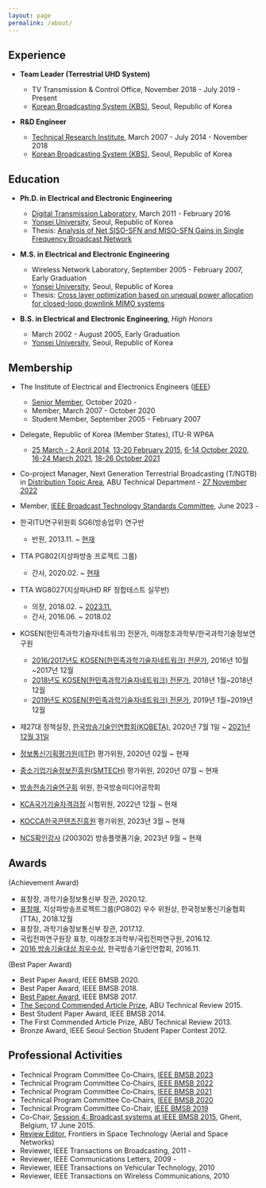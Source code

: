 ```yaml
---
layout: page
permalink: /about/
---
```


## Experience

- **Team Leader (Terrestrial UHD System)**
	- TV Transmission & Control Office, November 2018 - July 2019 - Present  
	- [Korean Broadcasting System (KBS)](http://www.kbs.co.kr/), Seoul, Republic of Korea  
	
- **R&D Engineer**
	- [Technical Research Institute](http://office.kbs.co.kr/tri/), March 2007 - July 2014 - November 2018  
	- [Korean Broadcasting System (KBS)](http://www.kbs.co.kr/), Seoul, Republic of Korea  

## Education

- **Ph.D. in Electrical and Electronic Engineering**
	- [Digital Transmission Laboratory](http://web.yonsei.ac.kr/dtlab/), March 2011 - February 2016
	- [Yonsei University](http://www.yonsei.ac.kr/), Seoul, Republic of Korea
	- Thesis: [Analysis of Net SISO-SFN and MISO-SFN Gains in Single Frequency Broadcast Network](http://library.yonsei.ac.kr/search/detail/CAT000001779729)

- **M.S. in Electrical and Electronic Engineering**
	- Wireless Network Laboratory, September 2005 - February 2007, Early Graduation
	- [Yonsei University](http://www.yonsei.ac.kr/), Seoul, Republic of Korea  
	- Thesis: [Cross layer optimization based on unequal power allocation for closed-loop downlink MIMO systems](http://library.yonsei.ac.kr/search/detail/CAT000000189586)

- **B.S. in Electrical and Electronic Engineering**, *High Honors*
	- March 2002 - August 2005, Early Graduation
	- [Yonsei University](http://www.yonsei.ac.kr/), Seoul, Republic of Korea  


## Membership

- The Institute of Electrical and Electronics Engineers ([IEEE](https://ieeexplore.ieee.org/author/37292893500))  
	- [Senior Member](https://ieee-collabratec.ieee.org/app/p/SunghoJeon11818), October 2020 -  
	- Member, March 2007 - October 2020
	- Student Member, September 2005 - February 2007 
	
- Delegate, Republic of Korea (Member States), ITU-R WP6A       
	- [25 March - 2 April 2014](http://www.itu.int/md/R12-WP6A-C-0413/en), [13-20 February 2015](http://www.itu.int/md/R12-WP6A-C-0561/en), [6-14 October 2020](https://www.itu.int/md/R19-WP6A-C-0105/en), [16-24 March 2021](https://www.itu.int/md/R19-WP6A-C-0171/en), [18-26 October 2021](https://www.itu.int/md/R19-WP6A-C-0240/en)

- Co-project Manager, Next Generation Terrestrial Broadcasting (T/NGTB) in [Distribution Topic Area](https://www.abu.org.my/2019/05/04/study-topics-projects/), ABU Technical Department
         - [27 November 2022](https://www.abu.org.my/wp-content/uploads/2012/04/7-Topic-Chairmans-Report-Transmission.pdf)

- Member, [IEEE Broadcast Technology Standards Committee](https://sagroups.ieee.org/btsc/), June 2023 -
 
- 한국ITU연구위원회 SG6(방송업무) 연구반       
	- 반원, 2013.11. ~ [현재](https://www.koreaitu.or.kr/ITU_R/user_menu6/index.do?menu_gubun=mid&menu_no=2&menu_no2=6&menu_no3=&params=)	
	
- TTA PG802(지상파방송 프로젝트 그룹)   
	- 간사, 2020.02. ~ [현재](http://committee.tta.or.kr/standard/general.jsp?commit_code=PG802&firstDepthCode=TC8&secondDepthCode=PG802&thirdDepthCode=)
	
- TTA WG8027(지상파UHD RF 정합테스트 실무반)        
	- 의장, 2018.02. ~ [2023.11.](http://committee.tta.or.kr/standard/general.jsp?commit_code=WG8027&firstDepthCode=TC8&secondDepthCode=PG802&thirdDepthCode=WG8027)
	- 간사, 2016.06. ~ 2018.02
		
- KOSEN(한민족과학기술자네트워크) 전문가, 미래창조과학부/한국과학기술정보연구원 
	- [2016/2017년도 KOSEN(한민족과학기술자네트워크) 전문가](http://kosen21.org/notice/noticeView.do?noticeSeq=NOT_0000000000025932), 2016년 10월~2017년 12월 
	- [2018년도 KOSEN(한민족과학기술자네트워크) 전문가](http://kosen21.org/notice/noticeView.do?noticeSeq=NOT_0000000000074464), 2018년 1월~2018년 12월 
	- [2019년도 KOSEN(한민족과학기술자네트워크) 전문가](http://www.kosen21.org/notice/noticeView.do?noticeSeq=NOT_0000000000103130), 2019년 1월~2019년 12월 

- 제27대 정책실장, [한국방송기술인연합회(KOBETA)](http://www.kobeta.com/organization/), 2020년 7월 1일 ~ [2021년 12월 31일](http://journal.kobeta.com/%ed%95%9c%ea%b5%ad%eb%b0%a9%ec%86%a1%ea%b8%b0%ec%88%a0%ec%9d%b8%ec%97%b0%ed%95%a9%ed%9a%8c-2022%eb%85%84-%ec%a0%95%ea%b8%b0-%eb%8c%80%ec%9d%98%ec%9b%90%eb%8c%80%ed%9a%8c-%ea%b0%9c%ec%b5%9c/)

- [정보통신기획평가원(IITP)](http://ezone.iitp.kr/) 평가위원, 2020년 02월 ~ 현재
- [중소기업기술정보진흥원(SMTECH)](https://smtech.go.kr/front/main/main.do) 평가위원, 2020년 07월 ~ 현재

- [방송전송기술연구회](http://www.kibme.org/research/transmissionTech) 위원, 한국방송미디어공학회

- [KCA국가기술자격검정](https://www.cq.or.kr/qh_cusgm17_001.do) 시험위원, 2022년 12월 ~ 현재
	
- [KOCCA한국콘텐츠진흥원](https://pms.kocca.kr/epms/) 평가위원, 2023년 3월 ~ 현재

- [NCS확인강사](https://www.hrd.go.kr/hrdp/kc/pkcfo/PKCFO0100D.do?pageIndex=1&orderKey=1&orderBy=ASC&hnfMnno=2224107&upperNcsCd=&middleNcsCd=&ncsCd=&srchAplYy=&srchCstmrNm=%EC%A0%84%EC%84%B1%ED%98%B8&pageOrder=1ASC&pageRow=10) (200302) 방송플랫폼기술, 2023년 9월 ~ 현재

## Awards

(Achievement Award)
- 표창장, 과학기술정보통신부 장관, 2020.12.
- [표창패](http://tta.or.kr/news/certify_view.jsp?notice_num=6442), 지상파방송프로젝트그룹(PG802) 우수 위원상, 한국정보통신기술협회(TTA), 2018.12월
- 표창장, 과학기술정보통신부 장관, 2017.12.
- 국립전파연구원장 표창, 미래창조과학부/국립전파연구원, 2016.12.
- [2016 방송기술대상 최우수상](http://www.kobeta.com/notice/?uid=2291&mod=document), 한국방송기술인연합회, 2016.11.

(Best Paper Award)

- Best Paper Award, IEEE BMSB 2020.
- Best Paper Award, IEEE BMSB 2018.
- [Best Paper Award](http://office.kbs.co.kr/tri/archives/3015), IEEE BMSB 2017.
- [The Second Commended Article Prize](http://www.abu.org.my/Latest_News-@-GA_2015_ABU_Engineering_Awards_%E2%80%93_Winners_announced_in_Istanbul_.aspx), ABU Technical Review 2015.
- Best Student Paper Award, IEEE BMSB 2014.
- The First Commended Article Prize, ABU Technical Review 2013.
- Bronze Award, IEEE Seoul Section Student Paper Contest 2012.

## Professional Activities

- Technical Program Committee Co‐Chairs, [IEEE BMSB 2023](https://www.bmsb2023.com/committee.html)
- Technical Program Committee Co‐Chairs, [IEEE BMSB 2022](https://bmsb2022.com/)
- Technical Program Committee Co‐Chairs, [IEEE BMSB 2021](https://bts.ieee.org/images/files/BMSB/CFP-BMSB2021_v2.19.pdf)
- Technical Program Committee Co‐Chairs, [IEEE BMSB 2020](https://bmsb2020.isep.fr/organization.html) 
- Technical Program Committee Co-Chair, [IEEE BMSB 2019](https://www.bmsb2019.org/organizing_committee.do)
- Co-Chair, [Session 4: Broadcast systems at IEEE BMSB 2015](http://www.wica.intec.ugent.be/bmsb2015/wednesday-june-17#session4), Ghent, Belgium, 17 June 2015.
- [Review Editor](https://loop.frontiersin.org/people/977903/overview), Frontiers in Space Technology (Aerial and Space Networks)
- Reviewer, IEEE Transactions on Broadcasting, 2011 -
- Reviewer, IEEE Communications Letters, 2009 -
- Reviewer, IEEE Transactions on Vehicular Technology, 2010
- Reviewer, IEEE Transactions on Wireless Communications, 2010
